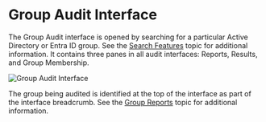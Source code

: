# Group Audit Interface

The Group Audit interface is opened by searching for a particular Active Directory or Entra ID
group. See the
[Search Features](/docs/accessinformationcenter/11.6/access/informationcenter/resourceaudit/navigate/search.md)
topic for additional information. It contains three panes in all audit interfaces: Reports, Results,
and Group Membership.

![Group Audit Interface](/img/versioned_docs/accessinformationcenter_11.6/access/informationcenter/resourceaudit/navigate/groupauditinterface.webp)

The group being audited is identified at the top of the interface as part of the interface
breadcrumb. See the
[Group Reports](/docs/accessinformationcenter/11.6/access/informationcenter/resourceaudit/group/overview.md)
topic for additional information.
